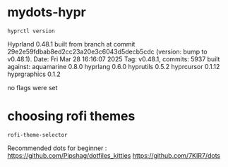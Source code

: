 # mydots-hypr

```
hyprctl version
```

Hyprland 0.48.1 built from branch  at commit 29e2e59fdbab8ed2cc23a20e3c6043d5decb5cdc  (version: bump to v0.48.1).
Date: Fri Mar 28 16:16:07 2025
Tag: v0.48.1, commits: 5937
built against:
 aquamarine 0.8.0
 hyprlang 0.6.0
 hyprutils 0.5.2
 hyprcursor 0.1.12
 hyprgraphics 0.1.2


no flags were set



# choosing rofi themes
```
rofi-theme-selector
```

Recommended dots for beginner :
https://github.com/Pipshag/dotfiles_kitties
https://github.com/7KIR7/dots

